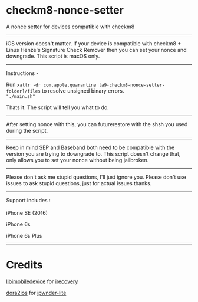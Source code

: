 # checkm8-nonce-setter
A nonce setter for devices compatible with checkm8

-----------------------------------------

iOS version doesn't matter. If your device is compatible with checkm8 + Linus Henze's Signature Check Remover then you can set your nonce and downgrade. This script is macOS only.

-----------------------------------------

Instructions - 

Run `xattr -dr com.apple.quarantine [a9-checkm8-nonce-setter-folder]/files` to resolve unsigned binary errors.   
`"./main.sh"`

Thats it. The script will tell you what to do.

-----------------------------------------

After setting nonce with this, you can futurerestore with the shsh you used during the script. 

-----------------------------------------

Keep in mind SEP and Baseband both need to be compatible with the version you are trying to downgrade to. This script doesn't change that, only allows you to set your nonce without being jailbroken.

-----------------------------------------

Please don't ask me stupid questions, I'll just ignore you. Please don't use issues to ask stupid questions, just for actual issues thanks.

-----------------------------------------


Support includes : 
<br/>
<br/>
iPhone SE (2016)

iPhone 6s 

iPhone 6s Plus


-----------------------------------------

# Credits 

[libimobiledevice](https://github.com/libimobiledevice) for [irecovery](https://github.com/libimobiledevice/libirecovery)

[dora2ios](https://twitter.com/dora2ios) for [ipwnder-lite](https://github.com/dora2-iOS/ipwnder_lite)
